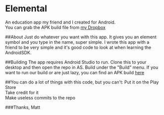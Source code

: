 # Elemental
An education app my friend and I created for Android.
<br>
You can grab the APK build file from [my Dropbox](https://www.dropbox.com/s/ry4in3jfyozn5gt/app-debug.apk?dl=0)

##About
Just do whatever you want with this app. It gives you an element symbol and you type in the name, super simple. I wrote this app with a friend to be very simple and it's good code to look at when learning the AndroidSDK.

##Building
The app requires Android Studio to run. Clone this to your desktop and then open the repo in AS. Build under the "Build" menu.
If you want to run our build or are just lazy, you can find an APK build [here](https://www.dropbox.com/s/ry4in3jfyozn5gt/app-debug.apk?dl=0)

##You can do a lot of things with this code, but you can't:
Put it on the Play Store
<br>
Take credit for it
<br>
Make useless commits to the repo

###Thanks, Matt
